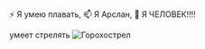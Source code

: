 
⚡ Я умею плавать,
📫 Я Арслан,
🌱 Я ЧЕЛОВЕК!!!!


умеет стрелять
<img src="https://i.pinimg.com/originals/fa/82/be/fa82be8298136a0131d37ef6e63b744c.png" alt="Горохострел">